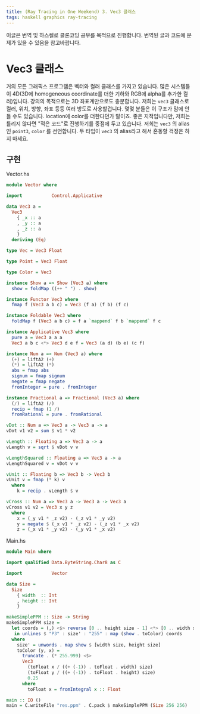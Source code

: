 ```yaml
---
title: (Ray Tracing in One Weekend) 3. Vec3 클래스 
tags: haskell graphics ray-tracing
---
```


 이글은 번역 및 하스켈로 클론코딩 공부를 목적으로 진행합니다. 번역된 글과 코드에 문제가 있을 수 있음을 참고바랍니다.

<!--more-->

# Vec3 클래스

거의 모든 그래픽스 프로그램은 벡터와 컬러 클래스를 가지고 있습니다. 많은 시스템들이 4D(3D에 homogeneous coordinate를 더한 기하와 RGB에 alpha를 추가한 컬러)입니다. 강의의 목적으로는 3D 좌표계만으로도 충분합니다. 저희는 `vec3` 클래스로 컬러, 위치, 방향, 좌표 등등 여러 방도로 사용할겁니다. 몇몇 분들은 이 구조가 맘에 안들 수도 있습니다. location에 color를 더한다던가 말이죠. 좋은 지적입니다만, 저희는 틀리지 않다면 "적은 코드"로 진행하기를 중점에 두고 있습니다. 저희는 `vec3` 의 alias인 `point3`, `color` 를 선언합니다. 두 타입이 `vec3` 의 alias라고 해서 혼동할 걱정은 하지 마세요. 

## 구현

Vector.hs

```haskell
module Vector where

import           Control.Applicative

data Vec3 a =
  Vec3
    { _x :: a
    , _y :: a
    , _z :: a
    }
  deriving (Eq)

type Vec = Vec3 Float

type Point = Vec3 Float

type Color = Vec3

instance Show a => Show (Vec3 a) where
  show = foldMap ((++ " ") . show)

instance Functor Vec3 where
  fmap f (Vec3 a b c) = Vec3 (f a) (f b) (f c)

instance Foldable Vec3 where
  foldMap f (Vec3 a b c) = f a `mappend` f b `mappend` f c

instance Applicative Vec3 where
  pure a = Vec3 a a a
  Vec3 a b c <*> Vec3 d e f = Vec3 (a d) (b e) (c f)

instance Num a => Num (Vec3 a) where
  (+) = liftA2 (+)
  (*) = liftA2 (*)
  abs = fmap abs
  signum = fmap signum
  negate = fmap negate
  fromInteger = pure . fromInteger

instance Fractional a => Fractional (Vec3 a) where
  (/) = liftA2 (/)
  recip = fmap (1 /)
  fromRational = pure . fromRational

vDot :: Num a => Vec3 a -> Vec3 a -> a
vDot v1 v2 = sum $ v1 * v2

vLength :: Floating a => Vec3 a -> a
vLength v = sqrt $ vDot v v

vLengthSquared :: Floating a => Vec3 a -> a
vLengthSquared v = vDot v v

vUnit :: Floating b => Vec3 b -> Vec3 b
vUnit v = fmap (* k) v
  where
    k = recip . vLength $ v

vCross :: Num a => Vec3 a -> Vec3 a -> Vec3 a
vCross v1 v2 = Vec3 x y z
  where
    x = (_y v1 * _z v2) - (_z v1 * _y v2)
    y = negate $ (_x v1 * _z v2) - (_z v1 * _x v2)
    z = (_x v1 * _y v2) - (_y v1 * _x v2)
```

Main.hs 

```haskell
module Main where

import qualified Data.ByteString.Char8 as C

import           Vector

data Size =
  Size
    { width  :: Int
    , height :: Int
    }

makeSimplePPM :: Size -> String
makeSimplePPM size =
  let coords = (,) <$> reverse [0 .. height size - 1] <*> [0 .. width size - 1]
   in unlines $ "P3" : size' : "255" : map (show . toColor) coords
  where
    size' = unwords . map show $ [width size, height size]
    toColor (y, x) =
      truncate . (* 255.999) <$>
      Vec3
        (toFloat x / ((+ (-1)) . toFloat . width) size)
        (toFloat y / ((+ (-1)) . toFloat . height) size)
        0.25
      where
        toFloat x = fromIntegral x :: Float

main :: IO ()
main = C.writeFile "res.ppm" . C.pack $ makeSimplePPM (Size 256 256)
```